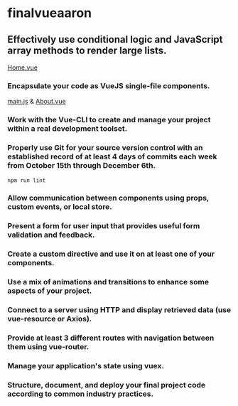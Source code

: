 # finalvueaaron

## Effectively use conditional logic and JavaScript array methods to render large lists.

[Home.vue](https://github.com/akprice95/FinalVueAaron/blob/master/src/Views/Home.vue)


### Encapsulate your code as VueJS single-file components.

[main.js](https://github.com/akprice95/FinalVueAaron/blob/master/src/main.js) & [About.vue](https://github.com/akprice95/FinalVueAaron/blob/master/src/Views/About.vue)

### Work with the Vue-CLI to create and manage your project within a real development toolset.



### Properly use Git for your source version control with an established record of at least 4 days of commits each week from October 15th through December 6th.
```
npm run lint
```

### Allow communication between components using props, custom events, or local store.



### Present a form for user input that provides useful form validation and feedback.



### Create a custom directive and use it on at least one of your components.



### Use a mix of animations and transitions to enhance some aspects of your project.



### Connect to a server using HTTP and display retrieved data (use vue-resource or Axios).



### Provide at least 3 different routes with navigation between them using vue-router.


### Manage your application's state using vuex.



### Structure, document, and deploy your final project code according to common industry practices.